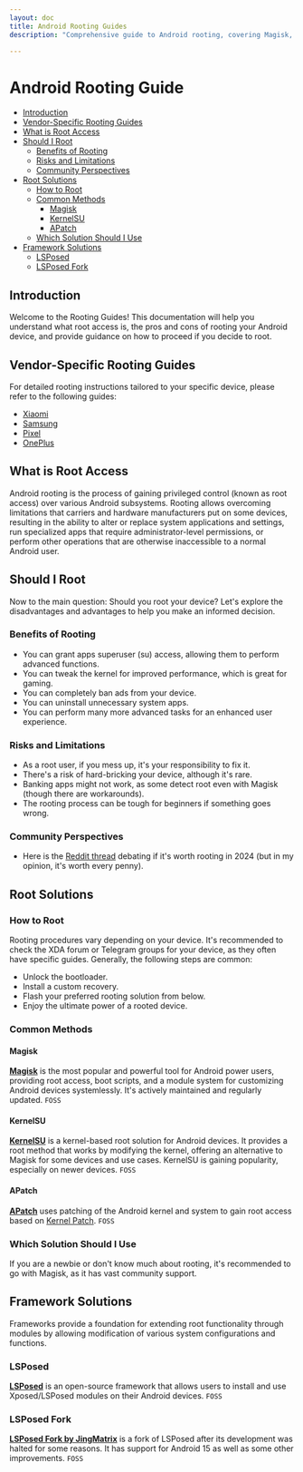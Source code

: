 ```yaml
---
layout: doc
title: Android Rooting Guides
description: "Comprehensive guide to Android rooting, covering Magisk, KernelSU, and APatch solutions. Learn how to safely root Xiaomi, Samsung, Pixel and other devices with step-by-step tutorials."

---
```


# Android Rooting Guide

- [Introduction](#introduction)
- [Vendor-Specific Rooting Guides](#vendor-specific-rooting-guides)
- [What is Root Access](#what-is-root-access)
- [Should I Root](#should-i-root)
  - [Benefits of Rooting](#benefits-of-rooting)
  - [Risks and Limitations](#risks-and-limitations)
  - [Community Perspectives](#community-perspectives)
- [Root Solutions](#root-solutions)
  - [How to Root](#how-to-root)
  - [Common Methods](#common-methods)
    - [Magisk](#magisk)
    - [KernelSU](#kernelsu)
    - [APatch](#apatch)
  - [Which Solution Should I Use](#which-solution-should-i-use)
- [Framework Solutions](#framework-solutions)
  - [LSPosed](#lsposed)
  - [LSPosed Fork](#lsposed-fork)

## Introduction

Welcome to the Rooting Guides! This documentation will help you understand what root access is, the pros and cons of rooting your Android device, and provide guidance on how to proceed if you decide to root.

## Vendor-Specific Rooting Guides

For detailed rooting instructions tailored to your specific device, please refer to the following guides:

- [Xiaomi](./xiaomi.md)
- [Samsung](./samsung.md)
- [Pixel](./pixel.md)
- [OnePlus](./oneplus.md)

## What is Root Access

Android rooting is the process of gaining privileged control (known as root access) over various Android subsystems. Rooting allows overcoming limitations that carriers and hardware manufacturers put on some devices, resulting in the ability to alter or replace system applications and settings, run specialized apps that require administrator-level permissions, or perform other operations that are otherwise inaccessible to a normal Android user.

## Should I Root

Now to the main question: Should you root your device? Let's explore the disadvantages and advantages to help you make an informed decision.

### Benefits of Rooting

- You can grant apps superuser (su) access, allowing them to perform advanced functions.
- You can tweak the kernel for improved performance, which is great for gaming.
- You can completely ban ads from your device.
- You can uninstall unnecessary system apps.
- You can perform many more advanced tasks for an enhanced user experience.

### Risks and Limitations

- As a root user, if you mess up, it's your responsibility to fix it.
- There's a risk of hard-bricking your device, although it's rare.
- Banking apps might not work, as some detect root even with Magisk (though there are workarounds).
- The rooting process can be tough for beginners if something goes wrong.

### Community Perspectives

- Here is the [Reddit thread](https://www.reddit.com/r/AndroidQuestions/comments/1c69h3q/is_rooting_still_something_you_would_do_in_2024/) debating if it's worth rooting in 2024 (but in my opinion, it's worth every penny).

## Root Solutions

### How to Root

Rooting procedures vary depending on your device. It's recommended to check the XDA forum or Telegram groups for your device, as they often have specific guides. Generally, the following steps are common:

- Unlock the bootloader.
- Install a custom recovery.
- Flash your preferred rooting solution from below.
- Enjoy the ultimate power of a rooted device.

### Common Methods

#### Magisk

**[Magisk](https://github.com/topjohnwu/Magisk)** is the most popular and powerful tool for Android power users, providing root access, boot scripts, and a module system for customizing Android devices systemlessly. It's actively maintained and regularly updated. `FOSS`

#### KernelSU

**[KernelSU](https://github.com/tiann/KernelSU)** is a kernel-based root solution for Android devices. It provides a root method that works by modifying the kernel, offering an alternative to Magisk for some devices and use cases. KernelSU is gaining popularity, especially on newer devices. `FOSS`

#### APatch

**[APatch](https://github.com/bmax121/APatch)** uses patching of the Android kernel and system to gain root access based on [Kernel Patch](https://github.com/bmax121/KernelPatch/). `FOSS`

### Which Solution Should I Use

If you are a newbie or don't know much about rooting, it's recommended to go with Magisk, as it has vast community support.

## Framework Solutions

Frameworks provide a foundation for extending root functionality through modules by allowing modification of various system configurations and functions.

### LSPosed

**[LSPosed](https://github.com/LSPosed/LSPosed)** is an open-source framework that allows users to install and use Xposed/LSPosed modules on their Android devices. `FOSS`

### LSPosed Fork

**[LSPosed Fork by JingMatrix](https://github.com/JingMatrix/LSPosed)** is a fork of LSPosed after its development was halted for some reasons. It has support for Android 15 as well as some other improvements. `FOSS`